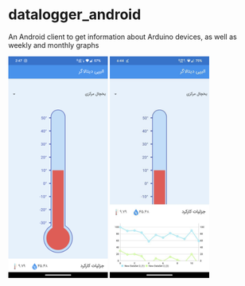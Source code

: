 # datalogger_android
An Android client to get information about Arduino devices, as well as weekly and monthly graphs

<img src="data0.jpg" width="200">
<img src="data1.jpg" width="200">
